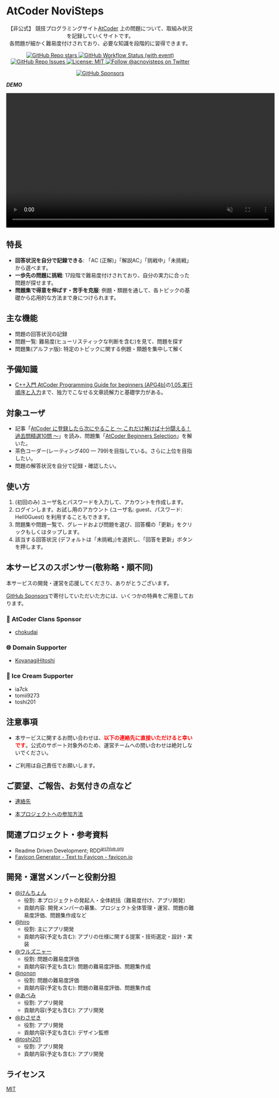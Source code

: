 # AtCoder NoviSteps

<p align="center">
  <p align="center">
    【非公式】 競技プログラミングサイト<a href="https://atcoder.jp/">AtCoder</a> 上の問題について、取組み状況を記録していくサイトです。<br>
    各問題が細かく難易度付けされており、必要な知識を段階的に習得できます。
  </p>
</p>

<p align="center">
    <a href="https://github.com/AtCoder-Novisteps/AtCoderNovisteps/stargazers">
        <img src="https://img.shields.io/github/stars/AtCoder-Novisteps/AtCoderNovisteps?style=plastic" alt="GitHub Repo stars">
    </a>
    <a href="https://github.com/AtCoder-Novisteps/AtCoderNovisteps/actions/workflows/ci.yml" target="_blank">
        <img src="https://img.shields.io/github/actions/workflow/status/AtCoder-Novisteps/AtCoderNovisteps/ci.yml?branch=main&label=deployment&style=plastic" alt="GitHub Workflow Status (with event)">
    </a>
    <a href="https://github.com/AtCoder-Novisteps/AtCoderNovisteps/issues">
        <img alt="GitHub Repo Issues" src="https://img.shields.io/github/issues/AtCoder-Novisteps/AtCoderNovisteps?&style=plastic"/>
    </a>
    <a href="https://github.com/AtCoder-Novisteps/AtCoderNovisteps/blob/main/LICENSE">
        <img src="https://img.shields.io/badge/license-MIT-brightgreen.svg?style=plastic" alt="License: MIT" />
    </a>
    <a href="https://x.com/acnovisteps">
        <img src="https://img.shields.io/twitter/follow/acnovisteps?style=social&logo=twitter" alt="Follow @acnovisteps on Twitter" />
    </a>
</p>

<p align="center">
  <a href="https://github.com/sponsors/KATO-Hiro">
    <img src="https://img.shields.io/static/v1?label=Sponsor&message=%E2%9D%A4&logo=GitHub&color=ff69b4" alt="GitHub Sponsors"/>
  </a>
</p>

**_DEMO_**

<div align="center">
  <video
    width="720"
    src="https://github.com/user-attachments/assets/690bae58-f653-4b0d-9342-5f6813dcc7e8"
    autoplay
    muted
    controls
    loop
  >
  </video>
</div>

## 特長

- **回答状況を自分で記録できる**: 「AC (正解)」「解説AC」「挑戦中」「未挑戦」から選べます。
- **一歩先の問題に挑戦**: 17段階で難易度付けされており、自分の実力に合った問題が探せます。
- **問題集で得意を伸ばす・苦手を克服**: 例題・類題を通して、各トピックの基礎から応用的な方法まで身につけられます。

## 主な機能

- 問題の回答状況の記録
- 問題一覧: 難易度(ヒューリスティックな判断を含む)を見て、問題を探す
- 問題集(アルファ版): 特定のトピックに関する例題・類題を集中して解く

## 予備知識

- [C++入門 AtCoder Programming Guide for beginners (APG4b)](https://atcoder.jp/contests/APG4b)の[1.05.実行順序と入力](https://atcoder.jp/contests/APG4b/tasks/APG4b_f)まで、独力でこなせる文章読解力と基礎学力がある。

## 対象ユーザ

- 記事「[AtCoder に登録したら次にやること ～ これだけ解けば十分闘える！過去問精選10問 ～](https://qiita.com/drken/items/fd4e5e3630d0f5859067)」を読み、問題集「[AtCoder Beginners Selection](https://atcoder.jp/contests/abs)」を解いた。
- 茶色コーダー(レーティング400 — 799)を目指している。さらに上位を目指したい。
- 問題の解答状況を自分で記録・確認したい。

## 使い方

1. (初回のみ) ユーザ名とパスワードを入力して、アカウントを作成します。
2. ログインします。お試し用のアカウント (ユーザ名: guest、パスワード: Hell0Guest) を利用することもできます。
3. 問題集や問題一覧で、グレードおよび問題を選び、回答欄の「更新」をクリックもしくはタップします。
4. 該当する回答状況 (デフォルトは「未挑戦」)を選択し、「回答を更新」ボタンを押します。

## 本サービスのスポンサー(敬称略・順不同)

本サービスの開発・運営を応援してくださり、ありがとうございます。

[GitHub Sponsors](https://github.com/sponsors/KATO-Hiro)で寄付していただいた方には、いくつかの特典をご用意しております。

### 💚 AtCoder Clans Sponsor

- [chokudai](https://github.com/chokudai)

### 🌐 Domain Supporter

- [KoyanagiHitoshi](https://github.com/KoyanagiHitoshi)

### 🍨 Ice Cream Supporter

- ia7ck
- tomii9273
- toshi201

## 注意事項

- 本サービスに関するお問い合わせは、<span style="color: red">**以下の連絡先に直接いただけると幸いです**</span>。公式のサポート対象外のため、運営チームへの問い合わせは絶対しないでください。

- ご利用は自己責任でお願いします。

## ご要望、ご報告、お気付きの点など

- [連絡先](https://x.com/acnovisteps)

- [本プロジェクトへの参加方法](https://github.com/KATO-Hiro/AtCoderNovisteps/blob/main/CONTRIBUTING.md)

## 関連プロジェクト・参考資料

- Readme Driven Development; RDD<sup>[archive.org](http://web.archive.org/web/20220313000343/https://qiita.com/b4b4r07/items/c80d53db9a0fd59086ec)</sup>
- [Favicon Generator - Text to Favicon - favicon.io](https://favicon.io/favicon-generator/)

## 開発・運営メンバーと役割分担

- [@けんちょん](https://x.com/drken1215)
  - 役割: 本プロジェクトの発起人・全体統括（難易度付け、アプリ開発）
  - 貢献内容: 開発メンバーの募集、プロジェクト全体管理・運営、問題の難易度評価、問題集作成など
- [@hiro](https://x.com/k_hiro1818)
  - 役割: 主にアプリ開発
  - 貢献内容(予定も含む): アプリの仕様に関する提案・技術選定・設計・実装
- [@ウルズニャー](https://x.com/uruzunyaa)
  - 役割: 問題の難易度評価
  - 貢献内容(予定も含む): 問題の難易度評価、問題集作成
- [@nonon](https://x.com/nonon_math)
  - 役割: 問題の難易度評価
  - 貢献内容(予定も含む): 問題の難易度評価、問題集作成
- [@あべみ](https://x.com/cats0830v)
  - 役割: アプリ開発
  - 貢献内容(予定も含む): アプリ開発
- [@わさせき](https://x.com/wasaseki)
  - 役割: アプリ開発
  - 貢献内容(予定も含む): デザイン監修
- [@toshi201](https://x.com/toshicon201)
  - 役割: アプリ開発
  - 貢献内容(予定も含む): アプリ開発

## ライセンス

[MIT](https://github.com/KATO-Hiro/AtCoderNovisteps/blob/main/LICENSE)
